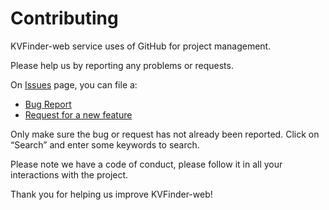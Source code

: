 # Contributing

KVFinder-web service uses of GitHub for project management.

Please help us by reporting any problems or requests.

On [Issues](https://github.com/LBC-LNBio/KVFinder-web-service/issues) page, you can file a:

- [Bug Report](https://github.com/LBC-LNBio/KVFinder-web-service/issues/new?assignees=&labels=&template=bug_report.md&title=)
- [Request for a new feature](https://github.com/LBC-LNBio/KVFinder-web-service/issues/new?assignees=&labels=&template=feature_request.md&title=)

Only make sure the bug or request has not already been reported. Click on “Search” and enter some keywords to search.

Please note we have a code of conduct, please follow it in all your interactions with the project.

Thank you for helping us improve KVFinder-web!

